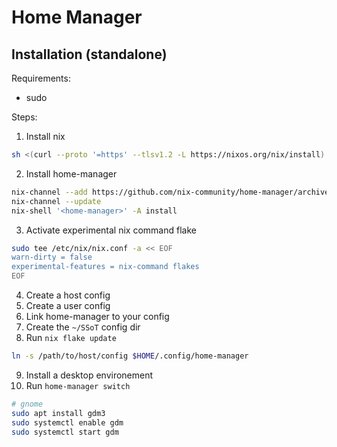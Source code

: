 # Home Manager

## Installation (standalone)

Requirements:
- sudo

Steps:
1. Install nix

```sh
sh <(curl --proto '=https' --tlsv1.2 -L https://nixos.org/nix/install) --no-daemon
```

2. Install home-manager

```sh
nix-channel --add https://github.com/nix-community/home-manager/archive/master.tar.gz home-manager
nix-channel --update
nix-shell '<home-manager>' -A install
```

3. Activate experimental nix command flake

```sh
sudo tee /etc/nix/nix.conf -a << EOF
warn-dirty = false
experimental-features = nix-command flakes
EOF
```

4. Create a host config
5. Create a user config
6. Link home-manager to your config
7. Create the `~/SSoT` config dir
8. Run `nix flake update`

```sh
ln -s /path/to/host/config $HOME/.config/home-manager
```

9. Install a desktop environement
10. Run `home-manager switch`

```sh
# gnome
sudo apt install gdm3
sudo systemctl enable gdm
sudo systemctl start gdm
```
